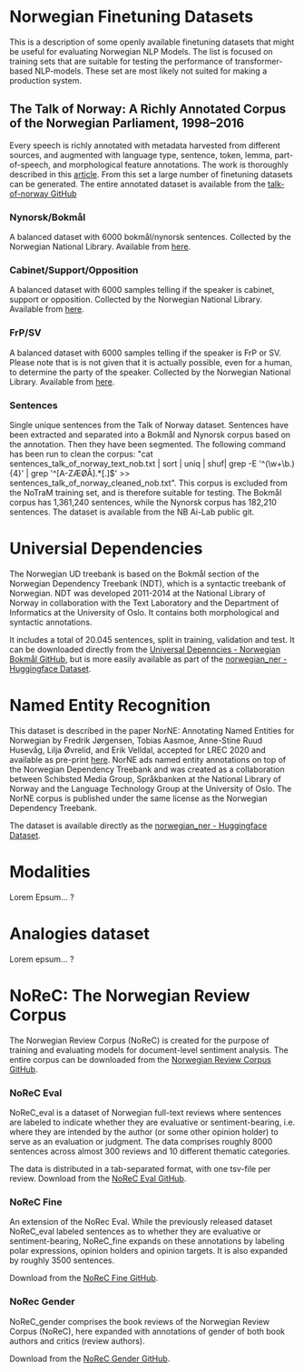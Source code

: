 # Norwegian Finetuning Datasets
This is a description of some openly available finetuning datasets that might be useful for evaluating Norwegian NLP Models. The list is focused on training sets that are suitable for testing the performance of transformer-based NLP-models. These set are most likely not suited for making a production system.

## The Talk of Norway: A Richly Annotated Corpus of the Norwegian Parliament, 1998–2016
Every speech is richly annotated with metadata harvested from different sources, and augmented with language type, sentence, token, lemma, part-of-speech, and morphological feature annotations. The work is thoroughly described in this [article](https://www.duo.uio.no/bitstream/handle/10852/71356/ton.pdf?sequence=2&isAllowed=y). From this set a large number of finetuning datasets can be generated. The entire annotated dataset is available from the [talk-of-norway GitHub](https://github.com/ltgoslo/talk-of-norway)

### Nynorsk/Bokmål
A balanced dataset with 6000 bokmål/nynorsk sentences. Collected by the Norwegian National Library. Available from [here](https://github.com/NBAiLab/notram/blob/master/finetuning_datasets/parliament_speeches_1998_2016_nob_nyn.csv).

### Cabinet/Support/Opposition
A balanced dataset with 6000 samples telling if the speaker is cabinet, support or opposition. Collected by the Norwegian National Library.
Available from [here](https://github.com/NBAiLab/notram/blob/master/finetuning_datasets/parliament_speeches_1998_2016_role.csv).

### FrP/SV
A balanced dataset with 6000 samples telling if the speaker is FrP or SV. Please note that is is not given that it is actually possible, even for a human, to determine the party of the speaker. Collected by the Norwegian National Library.
Available from [here](https://github.com/NBAiLab/notram/blob/master/finetuning_datasets/parliament_speeches_1998_2016_frp_or_sv.csv).

### Sentences
Single unique sentences from the Talk of Norway dataset. Sentences have been extracted and separated into a Bokmål and Nynorsk corpus based on the annotation. Then they have been segmented. The following command has been run to clean the corpus: "cat sentences_talk_of_norway_text_nob.txt | sort | uniq | shuf| grep -E '^(\w+\b.){4}' | grep '^[A-ZÆØÅ].*[.]$' >> sentences_talk_of_norway_cleaned_nob.txt". This corpus is excluded from the NoTraM training set, and is therefore suitable for testing. The Bokmål corpus has 1,361,240 sentences, while the Nynorsk corpus has 182,210 sentences. The dataset is available from the NB Ai-Lab public git.  


# Universial Dependencies
The Norwegian UD treebank is based on the Bokmål section of the Norwegian Dependency Treebank (NDT), which is a syntactic treebank of Norwegian. NDT was developed 2011-2014 at the National Library of Norway in collaboration with the Text Laboratory and the Department of Informatics at the University of Oslo. It contains both morphological and syntactic annotations.

It includes a total of 20.045 sentences, split in training, validation and test. It can be downloaded directly from the [Universal Depenncies - Norwegian Bokmål GitHub](https://github.com/UniversalDependencies/UD_Norwegian-Bokmaal), but is more easily available as part of the [norwegian_ner - Huggingface Dataset](https://huggingface.co/datasets/norwegian_ner).


# Named Entity Recognition
This dataset is described in the paper NorNE: Annotating Named Entities for Norwegian by Fredrik Jørgensen, Tobias Aasmoe, Anne-Stine Ruud Husevåg, Lilja Øvrelid, and Erik Velldal, accepted for LREC 2020 and available as pre-print [here](https://arxiv.org/abs/1911.12146). NorNE ads named entity annotations on top of the Norwegian Dependency Treebank and was created as a collaboration between Schibsted Media Group, Språkbanken at the National Library of Norway and the Language Technology Group at the University of Oslo. The NorNE corpus is published under the same license as the Norwegian Dependency Treebank.

The dataset is available directly as the [norwegian_ner - Huggingface Dataset](https://huggingface.co/datasets/norwegian_ner).


# Modalities
Lorem Epsum... ?

# Analogies dataset
Lorem epsum... ?

# NoReC: The Norwegian Review Corpus
The Norwegian Review Corpus (NoReC) is created for the purpose of training and evaluating models for document-level sentiment analysis. The entire corpus can be downloaded from the [Norwegian Review Corpus GitHub](https://github.com/ltgoslo/norec).

### NoReC Eval
NoReC_eval is a dataset of Norwegian full-text reviews where sentences are labeled to indicate whether they are evaluative or sentiment-bearing, i.e. where they are intended by the author (or some other opinion holder) to serve as an evaluation or judgment. The data comprises roughly 8000 sentences across almost 300 reviews and 10 different thematic categories. 

The data is distributed in a tab-separated format, with one tsv-file per review. Download from the [NoReC Eval GitHub](https://github.com/ltgoslo/norec_eval).

### NoReC Fine
An extension of the NoRec Eval. While the previously released dataset NoReC_eval labeled sentences as to whether they are evaluative or sentiment-bearing, NoReC_fine expands on these annotations by labeling polar expressions, opinion holders and opinion targets. It is also expanded by roughly 3500 sentences.

Download from the [NoReC Fine GitHub](https://github.com/ltgoslo/norec_fine).

### NoRec Gender
NoReC_gender comprises the book reviews of the Norwegian Review Corpus (NoReC), here expanded with annotations of gender of both book authors and critics (review authors).

Download from the [NoReC Gender GitHub](https://github.com/ltgoslo/norec_gender).

